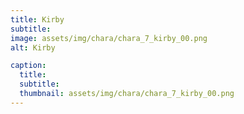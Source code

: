 ```yaml
---
title: Kirby
subtitle: 
image: assets/img/chara/chara_7_kirby_00.png
alt: Kirby

caption:
  title:
  subtitle: 
  thumbnail: assets/img/chara/chara_7_kirby_00.png
---
```

